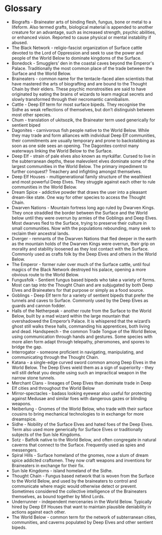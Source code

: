 # Glossary

* Biografts - Braineater arts of binding flesh, fungus, bone or metal to a lifeform. Also termed grafts, biological material is appended to another creature for an advantage, such as increased strength, psychic abilities, or enhanced vision.  Reported to cause physical or mental instability if abused.
* The Black Network - religio-fascist organization of Surface cattle devoted to the Lord of Oppression and seek to use the power and people of the World Below to dominate kingdoms of the Surface. 
* Bonedock - Smugglers’ den in the coastal caves beyond the Emperor's Palace.  Traditionally the most common place of the trade between the Surface and the World Below.  
* Braineaters - common name for the tentacle-faced alien scientists that have mastered the arts of biografting and are bound to the Thought Chain by their elders.  These psychic monstrosities are said to have originated by eating the brains of wizards to learn magical secrets and slowly transformed through their necromantic cannibalism.
* Cattle - Deep Elf term for most surface bipeds.  They recognise the Sidhe as weak reflections of themselves, but don’t distinguish between most other species.
* Chum - translation of ukitsozik, the Braineater term used generically for sentient biped
* Dagonites - carnivorous fish people native to the World Below.  While they may trade and form alliances with individual Deep Elf communities, their commitments are usually temporary and prone to backstabbing as soon as one side sees an opening.  The Dagonites control many waterways linking the World Below to the Surface.
* Deep Elf - strain of pale elves also known as myrkálfar. Cursed to live in the subterranean depths, these malevolent elves dominate some of the largest communities in the World Below.  The primary impediment to further conquest?  Treachery and infighting amongst themselves.
* Deep Elf Houses - multigenerational family structure of the wealthiest and most powerful Deep Elves.  They struggle against each other to rule communities in the World Below.
* Dream Spice - addictive powder that draws the user into a pleasant dream-like state.  One way for other species to access the Thought Chain.
* Dwarven Nations - Mountain fortress long ago ruled by Dwarven Kings.  They once straddled the border between the Surface and the World below until they were overrun by armies of the Goblings and Deep Elves.  Most dwarves fled to the Surface, trying to preserve their culture in small communities.  Now with the populations rebounding, many seek to reclaim their ancestral lands.
* Dverger - remnants of the Dwarven Nations that fled deeper in the earth as the mountain holds of the Dwarven Kings were overrun, their grip on morality and stability loosened as they lost contact with the Surface.  Commonly used as crafts folk by the Deep Elves and others in the World Below.
* The Emperor - former ruler over much of the Surface cattle, until foul magics of the Black Network destroyed his palace, opening a more obvious route to the World Below.
* Fungusfolk - Sentient fungus based bipeds who take a variety of forms.  Most can tap into the Thought Chain and are subjugated by both Deep Elves and Braineaters for that purpose or simply as a food source.
* Goblings - Deep Elf term for a variety of sentient bipeds that prefer the tunnels and caves to Surface.  Commonly used by the Deep Elves as guards and cannon fodder.
* Halls of the Netherpeak - another route from the Surface to the World Below, built by a mad wizard within the large mountain that overshadowed the Emperor’s Palace. It is whispered that the wizard’s ghost still walks these halls, commanding his apprentices, both living and dead.
Handspeech -  the common Trade Tongue of the World Below, using communication through hands and gestures.  Some species with more alien form adapt through telepathy, pheromones, and spores to bridge the gap.
* Interrogator - someone proficient in navigating, manipulating, and communicating through the Thought Chain.
* Katana - a single-edge curved sword common among Deep Elves in the World Below.  The Deep Elves wield them as a sign of superiority - they will still defeat you despite using such an impractical weapon in the narrow stone tunnels.
* Merchant Clans - lineages of Deep Elves than dominate trade in Deep Elf cities and throughout the World Below
* Mirror-spectacles - badass looking eyewear also useful for protecting against Medusae and similar foes with dangerous gazes or blinding weapons.
* Neiberlung - Gnomes of the World Below, who trade with their surface cousins to bring mechanical technologies to in exchange for more dreamspice.
* Sidhe - Nobility of the Surface Elves and hated foes of the Deep Elves. Term also used more generically for Surface Elves or traditionally subjects of the Sun Isle Kingdoms.
* Sotz - Batfolk native to the World Below, and often congregate in natural caverns that connect to the Surface. Frequently used as spies and messengers.
* Spiral Hills - Surface homeland of the gnomes, now a slum of dream spice addicted craftsmen. They now craft weapons and inventions for Braineaters in exchange for their fix.
* Sun Isle Kingdoms - island homeland of the Sidhe.
* Thought Chain  - Fungus based network that is woven from the Surface to the World Below, and used by the braineaters to control and communicate where magic would otherwise detect or prevent.  Sometimes considered the collective intelligence of the Braineaters themselves, as bound together by Mind Lords.
* Underrunner - independent mercenaries in the World Below.  Typically hired by Deep Elf Houses that want to maintain plausible deniability in actions against each other.
* The World Below - common term for the network of subterranean cities, communities, and caverns populated by Deep Elves and other sentient bipeds.
